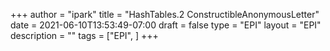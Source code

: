 +++
author = "ipark"
title = "HashTables.2 ConstructibleAnonymousLetter"
date =  2021-06-10T13:53:49-07:00
draft =  false
type = "EPI"
layout = "EPI"
description = ""
tags = ["EPI", 
]
+++
